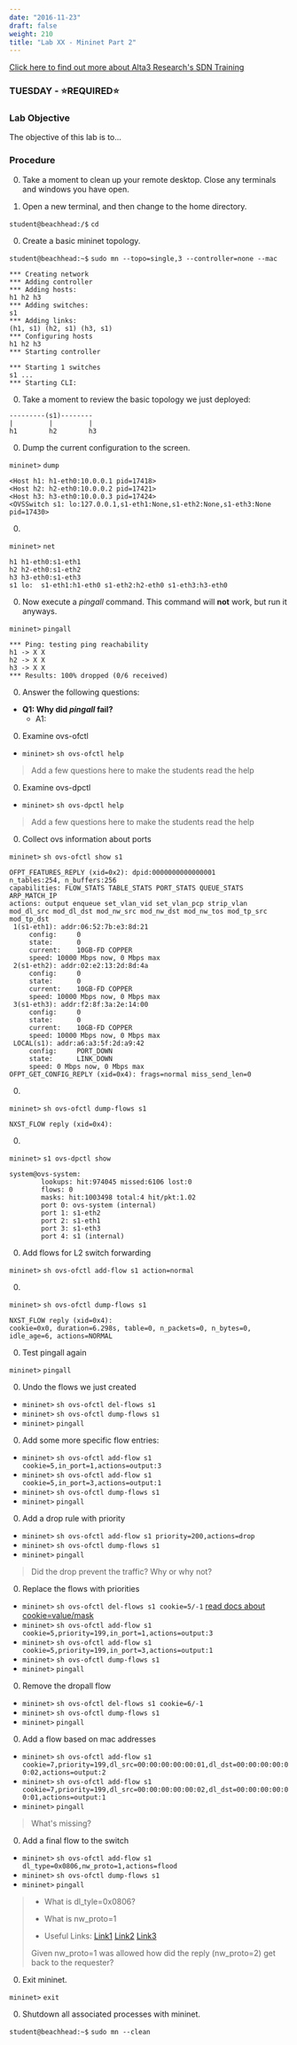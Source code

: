```yaml
---
date: "2016-11-23"
draft: false
weight: 210
title: "Lab XX - Mininet Part 2"
---
```

[Click here to find out more about Alta3 Research's SDN Training](https://alta3.com/courses/sdn)

### TUESDAY - &#x2B50;REQUIRED&#x2B50;

### Lab Objective
The objective of this lab is to...

### Procedure

0. Take a moment to clean up your remote desktop. Close any terminals and windows you have open.

0. Open a new terminal, and then change to the home directory.

  `student@beachhead:/$` `cd`

0. Create a basic mininet topology.

  `student@beachhead:~$` `sudo mn --topo=single,3 --controller=none --mac`
  
  ```
  *** Creating network
  *** Adding controller
  *** Adding hosts:
  h1 h2 h3
  *** Adding switches:
  s1
  *** Adding links:
  (h1, s1) (h2, s1) (h3, s1)
  *** Configuring hosts
  h1 h2 h3
  *** Starting controller

  *** Starting 1 switches
  s1 ...
  *** Starting CLI:
  ```
  
0. Take a moment to review the basic topology we just deployed:

  ```
  ---------(s1)--------
  |         |         |
  h1        h2        h3
  ```

0. Dump the current configuration to the screen.

  `mininet>` `dump`
  
  ```
  <Host h1: h1-eth0:10.0.0.1 pid=17418>
  <Host h2: h2-eth0:10.0.0.2 pid=17421>
  <Host h3: h3-eth0:10.0.0.3 pid=17424>
  <OVSSwitch s1: lo:127.0.0.1,s1-eth1:None,s1-eth2:None,s1-eth3:None pid=17430>
  ```

0. 

  `mininet>` `net`
  
  ```
  h1 h1-eth0:s1-eth1
  h2 h2-eth0:s1-eth2
  h3 h3-eth0:s1-eth3
  s1 lo:  s1-eth1:h1-eth0 s1-eth2:h2-eth0 s1-eth3:h3-eth0
  ```

0. Now execute a *pingall* command. This command will **not** work, but run it anyways.

  `mininet>` `pingall`
  
  ```
  *** Ping: testing ping reachability
  h1 -> X X
  h2 -> X X
  h3 -> X X
  *** Results: 100% dropped (0/6 received)
  ```

0. Answer the following questions:

  - **Q1: Why did *pingall* fail?**
    - A1:

0. Examine ovs-ofctl

  * `mininet>` `sh ovs-ofctl help`
  
  > Add a few questions here to make the students read the help

0. Examine ovs-dpctl

  * `mininet>` `sh ovs-dpctl help`
  
  > Add a few questions here to make the students read the help

0. Collect ovs information about ports 

  `mininet>` `sh ovs-ofctl show s1`

  ```
  OFPT_FEATURES_REPLY (xid=0x2): dpid:0000000000000001
  n_tables:254, n_buffers:256
  capabilities: FLOW_STATS TABLE_STATS PORT_STATS QUEUE_STATS ARP_MATCH_IP
  actions: output enqueue set_vlan_vid set_vlan_pcp strip_vlan mod_dl_src mod_dl_dst mod_nw_src mod_nw_dst mod_nw_tos mod_tp_src mod_tp_dst
   1(s1-eth1): addr:06:52:7b:e3:8d:21
       config:     0
       state:      0
       current:    10GB-FD COPPER
       speed: 10000 Mbps now, 0 Mbps max
   2(s1-eth2): addr:02:e2:13:2d:8d:4a
       config:     0
       state:      0
       current:    10GB-FD COPPER
       speed: 10000 Mbps now, 0 Mbps max
   3(s1-eth3): addr:f2:8f:3a:2e:14:00
       config:     0
       state:      0
       current:    10GB-FD COPPER
       speed: 10000 Mbps now, 0 Mbps max
   LOCAL(s1): addr:a6:a3:5f:2d:a9:42
       config:     PORT_DOWN
       state:      LINK_DOWN
       speed: 0 Mbps now, 0 Mbps max
  OFPT_GET_CONFIG_REPLY (xid=0x4): frags=normal miss_send_len=0
  ```

0.

  `mininet>` `sh ovs-ofctl dump-flows s1`
  
  ```
  NXST_FLOW reply (xid=0x4):
  ```

0.

  `mininet>` `s1 ovs-dpctl show`

  ```
  system@ovs-system:
          lookups: hit:974045 missed:6106 lost:0
          flows: 0
          masks: hit:1003498 total:4 hit/pkt:1.02
          port 0: ovs-system (internal)
          port 1: s1-eth2
          port 2: s1-eth1
          port 3: s1-eth3
          port 4: s1 (internal)
  ```

0. Add flows for L2 switch forwarding
 
  `mininet>` `sh ovs-ofctl add-flow s1 action=normal`

0.

  `mininet>` `sh ovs-ofctl dump-flows s1`
  
  ```
  NXST_FLOW reply (xid=0x4):
  cookie=0x0, duration=6.298s, table=0, n_packets=0, n_bytes=0, idle_age=6, actions=NORMAL
  ```

0. Test pingall again 
  
  `mininet>` `pingall`

0. Undo the flows we just created 
  
  * `mininet>` `sh ovs-ofctl del-flows s1`
  * `mininet>` `sh ovs-ofctl dump-flows s1`
  * `mininet>` `pingall`

0. Add some more specific flow entries:

  * `mininet>` `sh ovs-ofctl add-flow s1 cookie=5,in_port=1,actions=output:3`
  * `mininet>` `sh ovs-ofctl add-flow s1 cookie=5,in_port=3,actions=output:1`
  * `mininet>` `sh ovs-ofctl dump-flows s1`
  * `mininet>` `pingall`

0. Add a drop rule with priority

  * `mininet>` `sh ovs-ofctl add-flow s1 priority=200,actions=drop`
  * `mininet>` `sh ovs-ofctl dump-flows s1`
  * `mininet>` `pingall`
 
  > Did the drop prevent the traffic? Why or why not?

0. Replace the flows with priorities 

  * `mininet>` `sh ovs-ofctl del-flows s1 cookie=5/-1` [read docs about cookie=value/mask](http://openvswitch.org/support/dist-docs/ovs-ofctl.8.txt)
  * `mininet>` `sh ovs-ofctl add-flow s1 cookie=5,priority=199,in_port=1,actions=output:3`
  * `mininet>` `sh ovs-ofctl add-flow s1 cookie=5,priority=199,in_port=3,actions=output:1`
  * `mininet>` `sh ovs-ofctl dump-flows s1`
  * `mininet>` `pingall`

0. Remove the dropall flow

  * `mininet>` `sh ovs-ofctl del-flows s1 cookie=6/-1`
  * `mininet>` `sh ovs-ofctl dump-flows s1`
  * `mininet>` `pingall`

0. Add a flow based on mac addresses

  * `mininet>` `sh ovs-ofctl add-flow s1 cookie=7,priority=199,dl_src=00:00:00:00:00:01,dl_dst=00:00:00:00:00:02,actions=output:2`
  * `mininet>` `sh ovs-ofctl add-flow s1 cookie=7,priority=199,dl_src=00:00:00:00:00:02,dl_dst=00:00:00:00:00:01,actions=output:1 `
  * `mininet>` `pingall`
 
  > What's missing?

0. Add a final flow to the switch

  * `mininet>` `sh ovs-ofctl add-flow s1 dl_type=0x0806,nw_proto=1,actions=flood`
  * `mininet>` `sh ovs-ofctl dump-flows s1`
  * `mininet>` `pingall`

  > - What is dl_tyle=0x0806? 
  >
  > - What is nw_proto=1
  >
  > - Useful Links: [Link1](http://openvswitch.org/support/dist-docs/ovs-ofctl.8.txt) [Link2](https://en.wikipedia.org/wiki/EtherType) [Link3](https://en.wikipedia.org/wiki/Address_Resolution_Protocol)
  >
  > Given nw_proto=1 was allowed how did the reply (nw_proto=2) get back to the requester?

0. Exit mininet.

  `mininet>` `exit`

0. Shutdown all associated processes with mininet.

  `student@beachhead:~$` `sudo mn --clean` 
